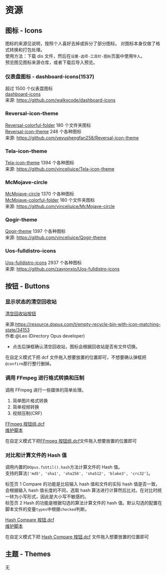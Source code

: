 # 资源

## 图标 - Icons

图标的来源见说明，按照个人喜好去掉或拆分了部分图标。
对图标本身仅做了格式转换和打包处理。  
使用方法：下载 dis 文件，然后在`设置-选项-工具栏-图标`页面中使用`导入`。  
预览图见图标来源仓库，或者下载后导入预览。

### 仪表盘图标 - dashboard-icons(1537)

超过 1500 个仪表盘图标  
[dashboard-icons](icons/Dashboard%20Icons%20v93ab09f.dis)  
来源: https://github.com/walkxcode/dashboard-icons

### Reversal-icon-theme

[Reversal-colorful-folder](icons/Reversal-colorful-folder.dis) 180 个文件夹图标  
[Reversal-icon-theme](icons/Reversal-icon-theme.dis) 248 个各种图标  
来源: https://github.com/yeyushengfan258/Reversal-icon-theme

### Tela-icon-theme

[Tela-icon-theme](icons/Tela-icon-theme.dis) 1394 个各种图标  
来源: https://github.com/vinceliuice/Tela-icon-theme

### McMojave-circle

[McMojave-circle](icons/McMojave-circle.dis) 1370 个各种图标  
[McMojave-colorful-folder](icons/McMojave-colorful-folder.dis) 180 个文件夹图标  
来源: https://github.com/vinceliuice/McMojave-circle

### Qogir-theme

[Qogir-theme](icons/Qogir-icon-theme.dis) 1397 个各种图标  
来源: https://github.com/vinceliuice/Qogir-theme

### Uos-fulldistro-icons

[Uos-fulldistro-icons](icons/Uos-fulldistro-icons.dis) 2937 个各种图标  
来源: https://github.com/zayronxio/Uos-fulldistro-icons

## 按钮 - Buttons

### 显示状态的清空回收站

[清空回收站按钮](buttons/清空回收站.dcf)

来源:https://resource.dopus.com/t/empty-recycle-bin-with-icon-matching-state/34153  
作者:@Leo (Directory Opus developer)

- 点击后弹框确认清空回收站，图标会根据回收站是否有文件切换。

在自定义模式下把 dcf 文件拖入想要放置的位置即可，不想要确认弹框把`@confirm`那行整行删掉。

### 调用 FFmpeg 进行格式转换和压制

调用 FFmpeg 进行一些媒体的简单处理。

1. 简单图片格式转换
2. 简单视频转换
3. 视频压制(CRF)

[FFmpeg 按钮组.dcf](buttons/FFmpeg.dcf)  
[维护脚本](script/FFMpegInvoke.js)

在自定义模式下把[FFmpeg 按钮组.dcf](FFmpeg.dcf)文件拖入想要放置的位置即可

### 对比和计算文件的 Hash 值

调用内置的`DOpus.fsUtil().hash`方法计算文件的 Hash 值。  
支持的算法`['md5', 'sha1', 'sha256', 'sha512', 'blake3', 'crc32']`。

标签页 1 Compare 的功能是比较输入 hash 值和文件的实际 hash 值是否一致，会根据输入 hash 值长度的不同，选取 hash 算法进行计算然后比对。在对比时统一转为小写形式，因此是大小写不敏感的。  
标签页 2 Hash 的功能是根据勾选的算法计算文件的 hash 值。默认勾选的配置在脚本文件的变量`types`中根据`checked`判断。

[Hash Compare 按钮.dcf](buttons/Hash%20Compare.dcf)  
[维护脚本](script/FileHashCompare.js)

在自定义模式下把 [Hash Compare 按钮.dcf](Hash%20Compare.dcf) 文件拖入想要放置的位置即可

## 主题 - Themes

无
